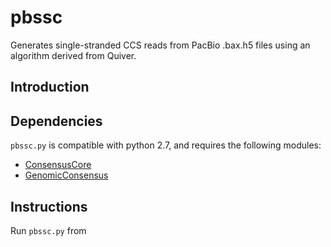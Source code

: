 # pbssc
Generates single-stranded CCS reads from PacBio .bax.h5 files using an algorithm derived from Quiver.

## Introduction


## Dependencies

`pbssc.py` is compatible with python 2.7, and requires the following modules:
- [ConsensusCore](https://github.com/PacificBiosciences/ConsensusCore)
- [GenomicConsensus](https://github.com/PacificBiosciences/GenomicConsensus)

## Instructions
Run `pbssc.py` from 

```


```
